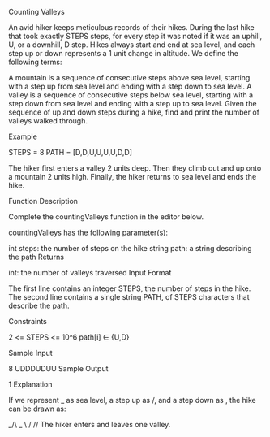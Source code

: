 Counting Valleys

An avid hiker keeps meticulous records of their hikes. During the last hike that took exactly STEPS steps, for every step it was noted if it was an uphill, U, or a downhill, D step. Hikes always start and end at sea level, and each step up or down represents a 1 unit change in altitude. We define the following terms:

A mountain is a sequence of consecutive steps above sea level, starting with a step up from sea level and ending with a step down to sea level.
A valley is a sequence of consecutive steps below sea level, starting with a step down from sea level and ending with a step up to sea level.
Given the sequence of up and down steps during a hike, find and print the number of valleys walked through.

Example

STEPS = 8
PATH = [D,D,U,U,U,U,D,D]

The hiker first enters a valley 2 units deep. Then they climb out and up onto a mountain 2 units high. Finally, the hiker returns to sea level and ends the hike.

Function Description

Complete the countingValleys function in the editor below.

countingValleys has the following parameter(s):

int steps: the number of steps on the hike
string path: a string describing the path
Returns

int: the number of valleys traversed
Input Format

The first line contains an integer STEPS, the number of steps in the hike.
The second line contains a single string PATH, of STEPS characters that describe the path.

Constraints

2 <= STEPS <= 10^6
path[i] ∈ {U,D}

Sample Input

8
UDDDUDUU
Sample Output

1
Explanation

If we represent _ as sea level, a step up as /, and a step down as \, the hike can be drawn as:

_/\      _
   \    /
    \/\/
The hiker enters and leaves one valley.
